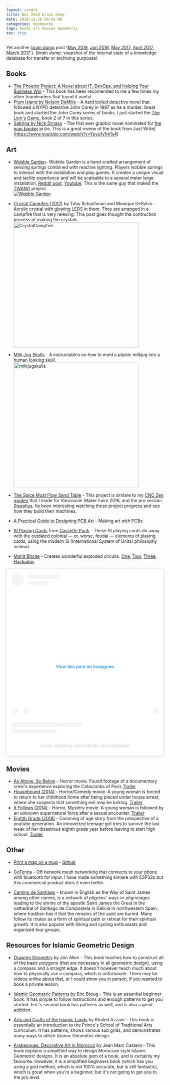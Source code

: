 ```yaml
---
layout: single
title: Nov 2018 brain dump 
date: 2018-11-26 00:01:00
categories: bookmarks 
tags: books art movies Geometric
toc: true
---
```


Yet another [brain dump](https://en.wikipedia.org/wiki/Brain_dump) post ([May 2018](/may-2018-brain-dump), [Jan 2018](/january-2018-brain-dump), [May 2017](/notes-from-may_2017), [April 2017](/notes-from-april_2017), [March 2017](/notes-from-march_2017) ). (*brain dump:* snapshot of the internal state of a knowledge database for transfer or archiving purposes) 

## Books 

- [The Phoenix Project: A Novel about IT, DevOps, and Helping Your Business Win](https://www.amazon.ca/Phoenix-Project-DevOps-Helping-Business/dp/0988262592) - This book has been recomended to me a few times my other teamleaders that found it useful. 
- [Plum Island by Nelson DeMille](https://en.wikipedia.org/wiki/Plum_Island_(novel)) - A hard boiled detective novel that followed a NYPD detective John Corey in 1997 as he a murder. Great book and started the John Corey series of books. I just started the [The Lion's Game](https://en.wikipedia.org/wiki/The_Lion%27s_Game), book 2 of 7 in this series. 
- [Sabrina by Nick Drnaso](https://www.amazon.com/gp/product/177046316X/) - The first ever graphic novel nominated for [the man booker](https://themanbookerprize.com/) prize. This is a great review of the book from Just Write](https://www.youtube.com/watch?v=Yuyu1y1m1s4)

## Art 

- [Wobble Garden](http://wobblylabs.com/projects/wobblegarden)- Wobble Garden is a hand-crafted arrangement of sensing springs combined with reactive lighting. Players wobble springs to interact with the installation and play games. It creates a unique visual and tactile experience and will be scaleable to a several meter large installation. [Reddit post](https://www.reddit.com/r/arduino/comments/9z5rdw/ive_just_finished_this_interactive_installation/?st=JORLAKRG&sh=537d4fc9), [Youtube](https://www.youtube.com/watch?v=0fPEvHXIxQk). This is the same guy that maked the [TWANG](https://github.com/Critters/TWANG) project. <br/>[![Wobble Garden](https://img.youtube.com/vi/0fPEvHXIxQk/0.jpg)](https://www.youtube.com/watch?v=0fPEvHXIxQk)

- [Crystal Campfire (2017)](http://smoothstep.net/crystalcampfire/) by Toby Schachman and Monique DeSalvo - Acrylic crystal with glowing LEDS in them. They are arranged in a campfire that is very relexing. This post goes thought the contruction process of making the crystals <br/><img src="/public/uploads/CrystalCampfire.png" alt="CrystalCampfire" width="400"/>

- [Milk Jug Skulls](https://www.instructables.com/id/Milk-Jug-Skulls/) - A instructables on how to mold a plastic milkjug into a human looking skull. <br/><img src="/public/uploads/milkjugskulls.jpg" alt="milkjugskulls" width="400" />

- [The Spice Must Flow Sand Table](https://hackaday.io/project/160914-the-spice-must-flow-sand-table) - This project is simlare to my [CNC Zen garden](/cnc-zen-garden-maker-faire-post-mortem) that I made for Vancouver Maker Faire 2016, and the pro version [Sisyphus](https://sisyphus-industries.com/). Its been interesting watching these project progress and see how they build their machines. 

- [A Practical Guide to Designing PCB Art](https://medium.com/@urish/a-practical-guide-to-designing-pcb-art-b5aa22926a5c) - Making art with PCBs 

- [SI Playing Cards](http://cassettepunk.com/small-projects/si-playing-cards/) from [Cassette Punk](http://cassettepunk.com/) - These SI playing cards do away with the outdated colonial — or, worse, feudal — elements of playing cards, using the modern SI (International System of Units) philosophy instead.

- [Mohit Bhoite](https://www.instagram.com/mohitbhoite/) - Creates wonderful exploded circuits. [One](https://www.instagram.com/p/BqfLCXKn55r/), [Two](https://www.instagram.com/p/BqTr2g8nndX/), [Three](https://www.instagram.com/p/BptCp3CnI_x/), [Hackaday](https://hackaday.com/2018/11/19/flywire-circuits-at-the-next-level/)

<blockquote class="instagram-media" data-instgrm-permalink="https://www.instagram.com/p/BptCp3CnI_x/?utm_source=ig_embed&amp;utm_medium=loading" data-instgrm-version="12" style=" background:#FFF; border:0; border-radius:3px; box-shadow:0 0 1px 0 rgba(0,0,0,0.5),0 1px 10px 0 rgba(0,0,0,0.15); margin: 1px; max-width:540px; min-width:326px; padding:0; width:99.375%; width:-webkit-calc(100% - 2px); width:calc(100% - 2px);"><div style="padding:16px;"> <a href="https://www.instagram.com/p/BptCp3CnI_x/?utm_source=ig_embed&amp;utm_medium=loading" style=" background:#FFFFFF; line-height:0; padding:0 0; text-align:center; text-decoration:none; width:100%;" target="_blank"> <div style=" display: flex; flex-direction: row; align-items: center;"> <div style="background-color: #F4F4F4; border-radius: 50%; flex-grow: 0; height: 40px; margin-right: 14px; width: 40px;"></div> <div style="display: flex; flex-direction: column; flex-grow: 1; justify-content: center;"> <div style=" background-color: #F4F4F4; border-radius: 4px; flex-grow: 0; height: 14px; margin-bottom: 6px; width: 100px;"></div> <div style=" background-color: #F4F4F4; border-radius: 4px; flex-grow: 0; height: 14px; width: 60px;"></div></div></div><div style="padding: 19% 0;"></div><div style="display:block; height:50px; margin:0 auto 12px; width:50px;"><svg width="50px" height="50px" viewBox="0 0 60 60" version="1.1" xmlns="https://www.w3.org/2000/svg" xmlns:xlink="https://www.w3.org/1999/xlink"><g stroke="none" stroke-width="1" fill="none" fill-rule="evenodd"><g transform="translate(-511.000000, -20.000000)" fill="#000000"></g></g></svg></div><div style="padding-top: 8px;"> <div style=" color:#3897f0; font-family:Arial,sans-serif; font-size:14px; font-style:normal; font-weight:550; line-height:18px;"> View this post on Instagram</div></div><div style="padding: 12.5% 0;"></div> <div style="display: flex; flex-direction: row; margin-bottom: 14px; align-items: center;"><div> <div style="background-color: #F4F4F4; border-radius: 50%; height: 12.5px; width: 12.5px; transform: translateX(0px) translateY(7px);"></div> <div style="background-color: #F4F4F4; height: 12.5px; transform: rotate(-45deg) translateX(3px) translateY(1px); width: 12.5px; flex-grow: 0; margin-right: 14px; margin-left: 2px;"></div> <div style="background-color: #F4F4F4; border-radius: 50%; height: 12.5px; width: 12.5px; transform: translateX(9px) translateY(-18px);"></div></div><div style="margin-left: 8px;"> <div style=" background-color: #F4F4F4; border-radius: 50%; flex-grow: 0; height: 20px; width: 20px;"></div> <div style=" width: 0; height: 0; border-top: 2px solid transparent; border-left: 6px solid #f4f4f4; border-bottom: 2px solid transparent; transform: translateX(16px) translateY(-4px) rotate(30deg)"></div></div><div style="margin-left: auto;"> <div style=" width: 0px; border-top: 8px solid #F4F4F4; border-right: 8px solid transparent; transform: translateY(16px);"></div> <div style=" background-color: #F4F4F4; flex-grow: 0; height: 12px; width: 16px; transform: translateY(-4px);"></div> <div style=" width: 0; height: 0; border-top: 8px solid #F4F4F4; border-left: 8px solid transparent; transform: translateY(-4px) translateX(8px);"></div></div></div> <div style="display: flex; flex-direction: column; flex-grow: 1; justify-content: center; margin-bottom: 24px;"> <div style=" background-color: #F4F4F4; border-radius: 4px; flex-grow: 0; height: 14px; margin-bottom: 6px; width: 224px;"></div> <div style=" background-color: #F4F4F4; border-radius: 4px; flex-grow: 0; height: 14px; width: 144px;"></div></div></a><p style=" color:#c9c8cd; font-family:Arial,sans-serif; font-size:14px; line-height:17px; margin-bottom:0; margin-top:8px; overflow:hidden; padding:8px 0 7px; text-align:center; text-overflow:ellipsis; white-space:nowrap;"><a href="https://www.instagram.com/p/BptCp3CnI_x/?utm_source=ig_embed&amp;utm_medium=loading" style=" color:#c9c8cd; font-family:Arial,sans-serif; font-size:14px; font-style:normal; font-weight:normal; line-height:17px; text-decoration:none;" target="_blank">A post shared by Mohit Bhoite (@mohitbhoite)</a></p></div></blockquote> <script async src="//www.instagram.com/embed.js"></script>

## Movies 

- [As Above, So Below](https://www.imdb.com/title/tt2870612/) - Horror movie. Found footage of a documentary crew's experience exploring the Catacombs of Paris [Trailer](https://www.youtube.com/watch?v=83PpryYHHeY)
- [Housebound (2014)](https://www.imdb.com/title/tt3504048/) - Horror/Comedy movie. A young woman is forced to return to her childhood home after being placed under house arrest, where she suspects that something evil may be lurking. [Trailer](https://www.youtube.com/watch?v=Kyy6DzlIPUw)
- [It Follows (2014)](https://m.imdb.com/title/tt3235888/) - Horror, Mystery movie. A young woman is followed by an unknown supernatural force after a sexual encounter. [Trailer](https://www.youtube.com/watch?v=HkZYbOH0ujw)
- [Eighth Grade (2018)](https://www.imdb.com/title/tt7014006/) - Comming of age story from the prespective of a youtube generation.  An introverted teenage girl tries to survive the last week of her disastrous eighth grade year before leaving to start high school. [Trailer](https://www.youtube.com/watch?v=y8lFgF_IjPw)

## Other 

- [Print a map on a mug](https://anvaka.github.io/map-print/) - [Github](https://github.com/anvaka/map-print)

- [GoTenna](https://www.gotenna.com/) - Off network mesh networking that connects to your phone with bluetooth for input. I have made something simlare with ESP32s but this commercial product does it even better. 

- [Camino de Santiago](https://en.wikipedia.org/wiki/Camino_de_Santiago) -  known in English as the Way of Saint James among other names, is a network of pilgrims' ways or pilgrimages leading to the shrine of the apostle Saint James the Great in the cathedral of Santiago de Compostela in Galicia in northwestern Spain, where tradition has it that the remains of the saint are buried. Many follow its routes as a form of spiritual path or retreat for their spiritual growth. It is also popular with hiking and cycling enthusiasts and organized tour groups.

## Resources for Islamic Geometric Design

- [Drawing Geometry](https://www.amazon.ca/Drawing-Geometry-Artists-Designers-Architects/dp/0863156088) by Jon Allen - This book teaches how to construct all of the basic polygons (that are necessary in all geometric design), using a compass and a straight edge. It doesn't however teach much about how to physically use a compass, which is unfortunate. There may be videos online about that, or I could show you in person, if you wanted to book a private lesson.

- [Islamic Geometric Patterns](https://www.amazon.ca/Islamic-Geometric-Design-Eric-Broug/dp/0500516952) by Eric Broug - This is an essential beginner book. It has simple to follow instructions and enough patterns to get you started. Eric's second book has patterns as well, and is also a great addition.

- [Arts and Crafts of the Islamic Lands](https://www.amazon.ca/Arts-Crafts-Islamic-Lands-Principles/dp/0500517029) by Khaled Azzam - This book is essentially an introduction to the Prince's School of Traditional Arts curriculum. It has patterns, shows various sub grids, and demonstrates many ways to utilize Islamic Geometric design. 

- [Arabesques. Decorative Art in Morocco](https://www.amazon.com/Arabesques-Decorative-Jean-Marc-Castera/dp/2867701244) by Jean Marc Castera - This book explains a simplified way to design Moroccan style Islamic Geometric designs. It is an absolute gem of a book, and is certainly my favourite. However, it is a simplified beginners book (which has you using a grid method, which is not 100% accurate, but is still fantastic), which is great when you're a beginner, but it's not going to get you to the pro level.
